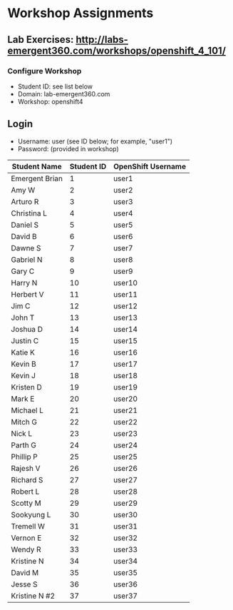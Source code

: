 # Workshop Assignments
## Lab Exercises: http://labs-emergent360.com/workshops/openshift_4_101/
### Configure Workshop
- Student ID: see list below
- Domain: lab-emergent360.com
- Workshop: openshift4

## Login
- Username: user<id> (see ID below; for example, "user1")
- Password: (provided in workshop)

| Student Name | Student ID | OpenShift Username | 
|------------ | ---------------| ---------------|
|	Emergent Brian	|	1	|	user1	|
|	Amy W	|	2	|	user2	|
|	Arturo R |	3	|	user3	|
|	Christina L |	4	|	user4	|
| Daniel S  |	5	|	user5	|
|	David B |	6	|	user6	|
|	Dawne S |	7	|	user7	|
|	Gabriel N |	8	|	user8	|
| Gary C  |	9	|	user9	|
|	Harry N  |	10	|	user10	|
|	Herbert V |	11	|	user11	|
| Jim C | 12 | user12 |
| John T | 13 | user13 |
| Joshua D | 14 | user14 |
| Justin C | 15 | user15 |
| Katie K | 16 | user16 |
| Kevin B | 17 | user17 |
| Kevin J | 18 | user18 |  
| Kristen D| 19 | user19 |  
| Mark E | 20 | user20 |  
| Michael L | 21 | user21 |
| Mitch G | 22 | user22 |
| Nick L | 23 | user23 |
| Parth G | 24 | user24 |
| Phillip P | 25 | user25 |
| Rajesh V | 26 | user26 |
| Richard S | 27 | user27 |
| Robert L | 28 | user28 |
| Scotty M | 29 | user29 |
| Sookyung L | 30 | user30 |
| Tremell W | 31 | user31 |
| Vernon E | 32 | user32 |
| Wendy R | 33 | user33 |
| Kristine N | 34 | user34 |
| David M | 35 | user35 |  
| Jesse S | 36 | user36 |
| Kristine N #2 | 37 | user37 |
  
  
